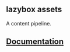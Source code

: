 ## lazybox assets

A content pipeline.

## [Documentation](https://lazybox.github.io/lazybox/lazybox_assets)
